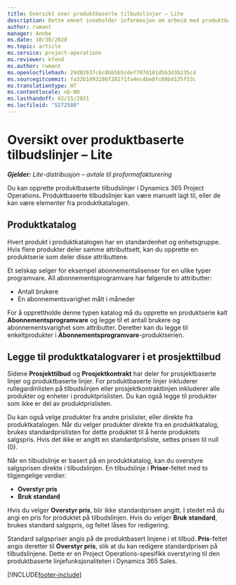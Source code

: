 ```yaml
---
title: Oversikt over produktbaserte tilbudslinjer – Lite
description: Dette emnet inneholder informasjon om arbeid med produktbaserte tilbudslinjer.
author: rumant
manager: Annbe
ms.date: 10/30/2020
ms.topic: article
ms.service: project-operations
ms.reviewer: kfend
ms.author: rumant
ms.openlocfilehash: 29d82637c6c8bb5b5cde7707d181d5b3d3b235c4
ms.sourcegitcommit: fa32b1893286f20271fa4ec4be8fc68bd135f53c
ms.translationtype: HT
ms.contentlocale: nb-NO
ms.lasthandoff: 02/15/2021
ms.locfileid: "5272580"
---
```

# <a name="product-based-quote-lines-overview---lite"></a>Oversikt over produktbaserte tilbudslinjer – Lite

_**Gjelder:** Lite-distribusjon – avtale til proformafakturering_

Du kan opprette produktbaserte tilbudslinjer i Dynamics 365 Project Operations. Produktbaserte tilbudslinjer kan være manuelt lagt til, eller de kan være elementer fra produktkatalogen.

## <a name="product-catalog"></a>Produktkatalog

Hvert produkt i produktkatalogen har en standardenhet og enhetsgruppe. Hvis flere produkter deler samme attributtsett, kan du opprette en produktserie som deler disse attributtene. 

Et selskap selger for eksempel abonnementslisenser for en ulike typer programvare. All abonnementsprogramvare har følgende to attributter:

- Antall brukere
- En abonnementsvarighet målt i måneder

For å opprettholde denne typen katalog må du opprette en produktserie kalt **Abonnementsprogramvare** og legge til et antall brukere og abonnementsvarighet som attributter. Deretter kan du legge til enkeltprodukter i **Abonnementsprogramvare**-produktserien.

## <a name="add-product-catalog-items-to-a-project-quote"></a>Legge til produktkatalogvarer i et prosjekttilbud

Sidene **Prosjekttilbud** og **Prosjektkontrakt** har deler for prosjektbaserte linjer og produktbaserte linjer. For produktbaserte linjer inkluderer rullegardinlisten på tilbudslinjen eller prosjektkontraktlinjen inkluderer alle produkter og enheter i produktprislisten. Du kan også legge til produkter som ikke er del av produktprislisten.

Du kan også velge produkter fra andre prislister, eller direkte fra produktkatalogen. Når du velger produkter direkte fra en produktkatalog, brukes standardprislisten for dette produktet til å hente produktets salgspris. Hvis det ikke er angitt en standardprisliste, settes prisen til null (0).

Når en tilbudslinje er basert på en produktkatalog, kan du overstyre salgsprisen direkte i tilbudslinjen. En tilbudslinje i **Priser**-feltet med to tilgjengelige verdier:

- **Overstyr pris**
- **Bruk standard**

Hvis du velger **Overstyr pris**, blir ikke standardprisen angitt. I stedet må du angi en pris for produktet på tilbudslinjen. Hvis du velger **Bruk standard**, brukes standard salgspris, og feltet låses for redigering.

Standard salgspriser angis på de produktbasert linjene i et tilbud. **Pris**-feltet angis deretter til **Overstyr pris**, slik at du kan redigere standardprisen på tilbudslinjene. Dette er en Project Operations-spesifikk overstyring til den produktbaserte linjefunksjonaliteten i Dynamics 365 Sales.


[!INCLUDE[footer-include](../../includes/footer-banner.md)]